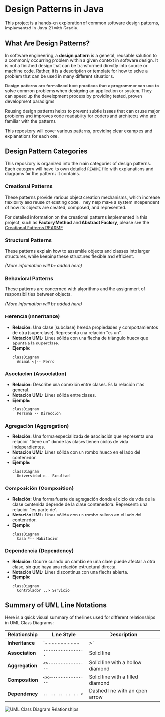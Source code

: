# Design Patterns in Java

This project is a hands-on exploration of common software design patterns, implemented in Java 21 with Gradle.

## What Are Design Patterns?

In software engineering, a **design pattern** is a general, reusable solution to a commonly occurring problem within a given context in software design. It is not a finished design that can be transformed directly into source or machine code. Rather, it is a description or template for how to solve a problem that can be used in many different situations.

Design patterns are formalized best practices that a programmer can use to solve common problems when designing an application or system. They can speed up the development process by providing tested, proven development paradigms.

Reusing design patterns helps to prevent subtle issues that can cause major problems and improves code readability for coders and architects who are familiar with the patterns.

This repository will cover various patterns, providing clear examples and explanations for each one.

## Design Pattern Categories

This repository is organized into the main categories of design patterns. Each category will have its own detailed `README` file with explanations and diagrams for the patterns it contains.

### Creational Patterns

These patterns provide various object creation mechanisms, which increase flexibility and reuse of existing code. They help make a system independent of how its objects are created, composed, and represented.

For detailed information on the creational patterns implemented in this project, such as **Factory Method** and **Abstract Factory**, please see the [Creational Patterns README](./src/main/java/ec/com/pattern/creational/abstractfactory/README-CREATIONAL.md).

### Structural Patterns

These patterns explain how to assemble objects and classes into larger structures, while keeping these structures flexible and efficient.

*(More information will be added here)*

### Behavioral Patterns

These patterns are concerned with algorithms and the assignment of responsibilities between objects.

*(More information will be added here)*

### Herencia (Inheritance)
- **Relación:** Una clase (subclase) hereda propiedades y comportamientos de otra (superclase). Representa una relación "es un".
- **Notación UML:** Línea sólida con una flecha de triángulo hueco que apunta a la superclase.
- **Ejemplo:**
  ```mermaid
  classDiagram
    Animal <|-- Perro
  ```

### Asociación (Association)
- **Relación:** Describe una conexión entre clases. Es la relación más general.
- **Notación UML:** Línea sólida entre clases.
- **Ejemplo:**
  ```mermaid
  classDiagram
    Persona -- Direccion
  ```

### Agregación (Aggregation)
- **Relación:** Una forma especializada de asociación que representa una relación "tiene un" donde las clases tienen ciclos de vida independientes.
- **Notación UML:** Línea sólida con un rombo hueco en el lado del contenedor.
- **Ejemplo:**
  ```mermaid
  classDiagram
    Universidad o-- Facultad
  ```

### Composición (Composition)
- **Relación:** Una forma fuerte de agregación donde el ciclo de vida de la clase contenida depende de la clase contenedora. Representa una relación "es parte de".
- **Notación UML:** Línea sólida con un rombo relleno en el lado del contenedor.
- **Ejemplo:**
  ```mermaid
  classDiagram
    Casa *-- Habitacion
  ```

### Dependencia (Dependency)
- **Relación:** Ocurre cuando un cambio en una clase puede afectar a otra clase, sin que haya una relación estructural directa.
- **Notación UML:** Línea discontinua con una flecha abierta.
- **Ejemplo:**
  ```mermaid
  classDiagram
    Controlador ..> Servicio
  ```

## Summary of UML Line Notations

Here is a quick visual summary of the lines used for different relationships in UML Class Diagrams:

| Relationship      | Line Style                  | Description                                      |
| ----------------- | --------------------------- | ------------------------------------------------ |
| **Inheritance**   | `-----------|>`             | Solid line with a hollow triangle arrow          |
| **Association**   | `-----------------`         | Solid line                                       |
| **Aggregation**   | `<>----------------`        | Solid line with a hollow diamond                 |
| **Composition**   | `<+>---------------`        | Solid line with a filled diamond                 |
| **Dependency**    | `.. .. .. .. .. >`          | Dashed line with an open arrow                   |


![UML Class Diagram Relationships](https://blog.visual-paradigm.com/wp-content/uploads/2022/02/uml-class-diagram-relationships.png)